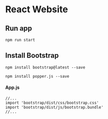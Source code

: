 # React Website

## Run app
```npm run start```



## Install Bootstrap

```npm install bootstrap@latest --save```

```npm install popper.js --save```



#### App.js
```
//...
import 'bootstrap/dist/css/bootstrap.css'
import 'bootstrap/dist/js/bootstrap.bundle'
//...
```